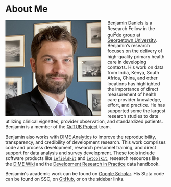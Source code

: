 # About Me

<img src="/img/profile.png" alt="" style="width: 300px; float: left;
margin-right: 20px;"/> 

[Benjamin
Daniels](https://scholar.google.com/citations?user=bExwzN4AAAAJ&hl=en)
is a Research Fellow in the gui<sup>2</sup>de group at [Georgetown
University](https://gui2de.georgetown.edu). Benjamin’s research focuses
on the delivery of high-quality primary health care in developing
contexts. His work on data from India, Kenya, South Africa, China, and
other locations has highlighted the importance of direct measurement of
health care provider knowledge, effort, and practice. He has supported
some the largest research studies to date utilizing clinical vignettes,
provider observation, and standardized patients. Benjamin is a member of
the [QuTUB Project](https://www.qutubproject.org/) team. 

Benjamin also works with [DIME
Analytics](https://www.worldbank.org/en/research/dime/data-and-analytics) to
improve the reproducibility, transparency, and credibility of
development research. This work comprises code and process development,
research personnel training, and direct support for data analysis and
survey development. These tools include software products like
[`iefieldkit`](http://worldbank.github.io/ietoolkit/) and
[`ietoolkit`](http://worldbank.github.io/ietoolkit/), research resources
like the [DIME Wiki](http://dimewiki.worldbank.org) and the [Development
Research in
Practice](https://openknowledge.worldbank.org/handle/10986/35594) data
handbook.  

Benjamin's academic work can be found on [Google
Scholar](https://scholar.google.com/citations?user=bExwzN4AAAAJ&hl=en).
His Stata code can be found on SSC, on
[GitHub](https://github.com/bbdaniels/), or on the sidebar links.  
